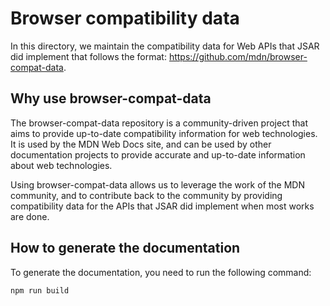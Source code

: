 # Browser compatibility data

In this directory, we maintain the compatibility data for Web APIs that JSAR did implement that follows the format: https://github.com/mdn/browser-compat-data.

## Why use browser-compat-data

The browser-compat-data repository is a community-driven project that aims to provide up-to-date compatibility information for web technologies. It is used by the MDN Web Docs site, and can be used by other documentation projects to provide accurate and up-to-date information about web technologies.

Using browser-compat-data allows us to leverage the work of the MDN community, and to contribute back to the community by providing compatibility data for the APIs that JSAR did implement when most works are done.

## How to generate the documentation

To generate the documentation, you need to run the following command:

```bash
npm run build
```
